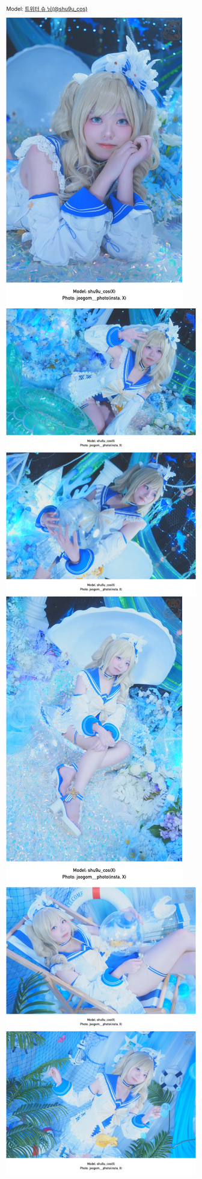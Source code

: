 ﻿---
dddd: 2024.08.28 노아 바바라
nickname: 슈
sns_type: x
sns_id: shu9u_cos
---

<a name="shu9u_cos"></a>
Model: <a href="https://x.com/shu9u_cos" target="_blank">트위터 슈 님(@shu9u_cos)</a>

![DSC01451리턴.jpg](/assets/img/2024/08-28/DSC01451리턴.jpg)
![DSC01483리턴.jpg](/assets/img/2024/08-28/DSC01483리턴.jpg)
![DSC01532리턴.jpg](/assets/img/2024/08-28/DSC01532리턴.jpg)
![DSC01634리턴.jpg](/assets/img/2024/08-28/DSC01634리턴.jpg)
![DSC01735리턴.jpg](/assets/img/2024/08-28/DSC01735리턴.jpg)
![DSC01754리턴.jpg](/assets/img/2024/08-28/DSC01754리턴.jpg)